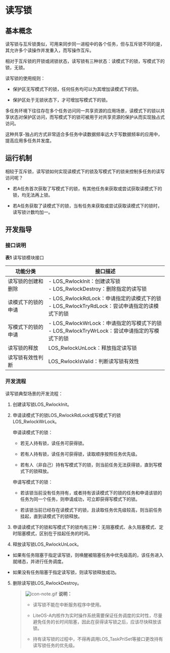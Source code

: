 # 读写锁


## 基本概念

读写锁与互斥锁类似，可用来同步同一进程中的各个任务，但与互斥锁不同的是，其允许多个读操作并发重入，而写操作互斥。

相对于互斥锁的开锁或闭锁状态，读写锁有三种状态：读模式下的锁，写模式下的锁，无锁。

读写锁的使用规则：

- 保护区无写模式下的锁，任何任务均可以为其增加读模式下的锁。

- 保护区处于无锁状态下，才可增加写模式下的锁。

多任务环境下往往存在多个任务访问同一共享资源的应用场景，读模式下的锁以共享状态对保护区访问，而写模式下的锁可被用于对共享资源的保护从而实现独占式访问。

这种共享-独占的方式非常适合多任务中读数据频率远大于写数据频率的应用中，提高应用多任务并发度。


## 运行机制

相较于互斥锁，读写锁如何实现读模式下的锁及写模式下的锁来控制多任务的读写访问呢？

- 若A任务首次获取了写模式下的锁，有其他任务来获取或尝试获取读模式下的锁，均无法再上锁。

- 若A任务获取了读模式下的锁，当有任务来获取或尝试获取读模式下的锁时，读写锁计数均加一。


## 开发指导


### 接口说明

  **表1** 读写锁模块接口

| 功能分类 | 接口描述 | 
| -------- | -------- |
| 读写锁的创建和删除 | -&nbsp;LOS_RwlockInit：创建读写锁<br/>-&nbsp;LOS_RwlockDestroy：删除指定的读写锁 | 
| 读模式下的锁的申请 | -&nbsp;LOS_RwlockRdLock：申请指定的读模式下的锁<br/>-&nbsp;LOS_RwlockTryRdLock：尝试申请指定的读模式下的锁 | 
| 写模式下的锁的申请 | -&nbsp;LOS_RwlockWrLock：申请指定的写模式下的锁<br/>-&nbsp;LOS_RwlockTryWrLock：尝试申请指定的写模式下的锁 | 
| 读写锁的释放 | LOS_RwlockUnLock：释放指定读写锁 | 
| 读写锁有效性判断 | LOS_RwlockIsValid：判断读写锁有效性 | 


### 开发流程

读写锁典型场景的开发流程：

1. 创建读写锁LOS_RwlockInit。

2. 申请读模式下的锁LOS_RwlockRdLock或写模式下的锁LOS_RwlockWrLock。

   申请读模式下的锁：

   - 若无人持有锁，读任务可获得锁。

   - 若有人持有锁，读任务可获得锁，读取顺序按照任务优先级。

   - 若有人（非自己）持有写模式下的锁，则当前任务无法获得锁，直到写模式下的锁释放。

   申请写模式下的锁：

   - 若该锁当前没有任务持有，或者持有该读模式下的锁的任务和申请该锁的任务为同一个任务，则申请成功，可立即获得写模式下的锁。

   - 若该锁当前已经存在读模式下的锁，且读取任务优先级较高，则当前任务挂起，直到读模式下的锁释放。

3. 申请读模式下的锁和写模式下的锁均有三种：无阻塞模式、永久阻塞模式、定时阻塞模式，区别在于挂起任务的时间。

4. 释放读写锁LOS_RwlockUnLock。

  - 如果有任务阻塞于指定读写锁，则唤醒被阻塞任务中优先级高的，该任务进入就绪态，并进行任务调度。

  - 如果没有任务阻塞于指定读写锁，则读写锁释放成功。

5. 删除读写锁LOS_RwlockDestroy。

   > ![icon-note.gif](public_sys-resources/icon-note.gif) **说明：**
   > - 读写锁不能在中断服务程序中使用。
   > 
   > - LiteOS-A内核作为实时操作系统需要保证任务调度的实时性，尽量避免任务的长时间阻塞，因此在获得读写锁之后，应该尽快释放该锁。
   > 
   > - 持有读写锁的过程中，不得再调用LOS_TaskPriSet等接口更改持有读写锁任务的优先级。
